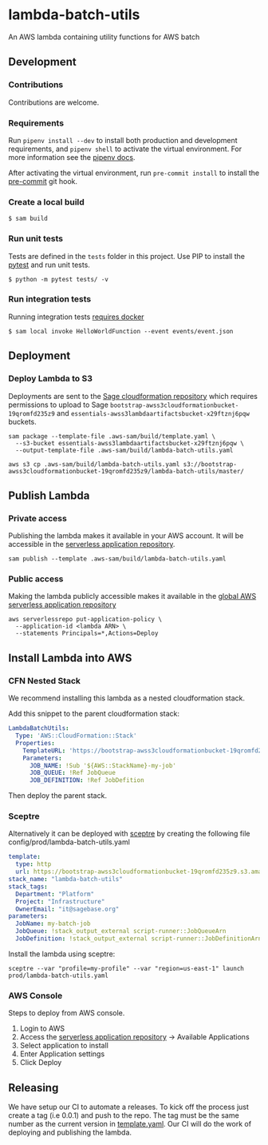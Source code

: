 # lambda-batch-utils
An AWS lambda containing utility functions for AWS batch

## Development

### Contributions
Contributions are welcome.

### Requirements
Run `pipenv install --dev` to install both production and development
requirements, and `pipenv shell` to activate the virtual environment. For more
information see the [pipenv docs](https://pipenv.pypa.io/en/latest/).

After activating the virtual environment, run `pre-commit install` to install
the [pre-commit](https://pre-commit.com/) git hook.

### Create a local build

```shell script
$ sam build
```

### Run unit tests
Tests are defined in the `tests` folder in this project. Use PIP to install the
[pytest](https://docs.pytest.org/en/latest/) and run unit tests.

```shell script
$ python -m pytest tests/ -v
```

### Run integration tests
Running integration tests
[requires docker](https://docs.aws.amazon.com/serverless-application-model/latest/developerguide/sam-cli-command-reference-sam-local-start-api.html)

```shell script
$ sam local invoke HelloWorldFunction --event events/event.json
```

## Deployment

### Deploy Lambda to S3
Deployments are sent to the
[Sage cloudformation repository](https://bootstrap-awss3cloudformationbucket-19qromfd235z9.s3.amazonaws.com/index.html)
which requires permissions to upload to Sage
`bootstrap-awss3cloudformationbucket-19qromfd235z9` and
`essentials-awss3lambdaartifactsbucket-x29ftznj6pqw` buckets.

```shell script
sam package --template-file .aws-sam/build/template.yaml \
  --s3-bucket essentials-awss3lambdaartifactsbucket-x29ftznj6pqw \
  --output-template-file .aws-sam/build/lambda-batch-utils.yaml

aws s3 cp .aws-sam/build/lambda-batch-utils.yaml s3://bootstrap-awss3cloudformationbucket-19qromfd235z9/lambda-batch-utils/master/
```

## Publish Lambda

### Private access
Publishing the lambda makes it available in your AWS account.  It will be accessible in
the [serverless application repository](https://console.aws.amazon.com/serverlessrepo).

```shell script
sam publish --template .aws-sam/build/lambda-batch-utils.yaml
```

### Public access
Making the lambda publicly accessible makes it available in the
[global AWS serverless application repository](https://serverlessrepo.aws.amazon.com/applications)

```shell script
aws serverlessrepo put-application-policy \
  --application-id <lambda ARN> \
  --statements Principals=*,Actions=Deploy
```

## Install Lambda into AWS

### CFN Nested Stack
We recommend installing this lambda as a nested cloudformation stack.

Add this snippet to the parent cloudformation stack:

```yaml
LambdaBatchUtils:
  Type: 'AWS::CloudFormation::Stack'
  Properties:
    TemplateURL: 'https://bootstrap-awss3cloudformationbucket-19qromfd235z9.s3.amazonaws.com/lambda-batch-utils/master/lambda-batch-utils.yaml'
    Parameters:
      JOB_NAME: !Sub '${AWS::StackName}-my-job'
      JOB_QUEUE: !Ref JobQueue
      JOB_DEFINITION: !Ref JobDefition
```

Then deploy the parent stack.

### Sceptre
Alternatively it can be deployed with [sceptre](https://github.com/Sceptre/sceptre) by creating the following
file config/prod/lambda-batch-utils.yaml

```yaml
template:
  type: http
  url: https://bootstrap-awss3cloudformationbucket-19qromfd235z9.s3.amazonaws.com/lambda-batch-utils/master/lambda-batch-utils.yaml
stack_name: "lambda-batch-utils"
stack_tags:
  Department: "Platform"
  Project: "Infrastructure"
  OwnerEmail: "it@sagebase.org"
parameters:
  JobName: my-batch-job
  JobQueue: !stack_output_external script-runner::JobQueueArn
  JobDefinition: !stack_output_external script-runner::JobDefinitionArn
```

Install the lambda using sceptre:
```shell script
sceptre --var "profile=my-profile" --var "region=us-east-1" launch prod/lambda-batch-utils.yaml
```


### AWS Console
Steps to deploy from AWS console.

1. Login to AWS
2. Access the
[serverless application repository](https://console.aws.amazon.com/serverlessrepo)
-> Available Applications
3. Select application to install
4. Enter Application settings
5. Click Deploy

## Releasing

We have setup our CI to automate a releases.  To kick off the process just create
a tag (i.e 0.0.1) and push to the repo.  The tag must be the same number as the current
version in [template.yaml](template.yaml).  Our CI will do the work of deploying and publishing
the lambda.
